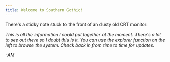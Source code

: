 ```yaml
---
title: Welcome to Southern Gothic!
---
```


There's a sticky note stuck to the front of an dusty old CRT monitor:  

*This is all the information I could put together at the moment. There's a lot to see out there so I doubt this is it. You can use the explorer function on the left to browse the system. Check back in from time to time for updates.*

*-AM*
